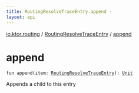 ```yaml
---
title: RoutingResolveTraceEntry.append - 
layout: api
---
```


<div class='api-docs-breadcrumbs'><a href="../index.html">io.ktor.routing</a> / <a href="index.html">RoutingResolveTraceEntry</a> / <a href="./append.html">append</a></div>

# append

<div class="signature"><code><span class="keyword">fun </span><span class="identifier">append</span><span class="symbol">(</span><span class="parameterName" id="io.ktor.routing.RoutingResolveTraceEntry$append(io.ktor.routing.RoutingResolveTraceEntry)/item">item</span><span class="symbol">:</span>&nbsp;<a href="index.html"><span class="identifier">RoutingResolveTraceEntry</span></a><span class="symbol">)</span><span class="symbol">: </span><a href="https://kotlinlang.org/api/latest/jvm/stdlib/kotlin/-unit/index.html"><span class="identifier">Unit</span></a></code></div>

Appends a child to this entry

